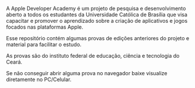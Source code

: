 A Apple Developer Academy é um projeto de pesquisa e desenvolvimento aberto a todos os estudantes da Universidade Católica de Brasília que visa capacitar e promover o aprendizado sobre a criação de aplicativos e jogos focados nas plataformas Apple.

Esse repositório contém algumas provas de edições anteriores do projeto e material para facilitar o estudo.

As provas são do instituto federal de educação, ciência e tecnologia do Ceará.

Se não conseguir abrir alguma prova no navegador baixe visualize diretamente no PC/Celular.
